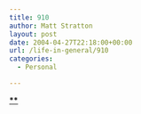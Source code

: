 ```yaml
---
title: 910
author: Matt Stratton
layout: post
date: 2004-04-27T22:18:00+00:00
url: /life-in-general/910
categories:
  - Personal

---
```

**[**][1]**

 [1]: https://www.livejournal.com/users/mmmmjournal